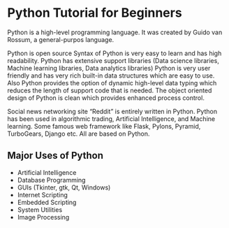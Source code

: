 # Python Tutorial for Beginners

Python is a high-level programming language.
It was created by Guido van Rossum, a general-purpos language.

Python is open source
Syntax of Python is very easy to learn and has high readability.
Python has extensive support libraries (Data science libraries, Machine learning libraries, Data analytics libraries)
Python is very user friendly and has very rich built-in data structures which are easy to use. Also Python provides the option of dynamic high-level data typing which reduces the length of support code that is needed.
The object oriented design of Python is clean which provides enhanced process control.

Social news networking site “Reddit” is entirely written in Python.
Python has been used in algorithmic trading, Artificial Intelligence, and Machine learning.
Some famous web framework like Flask, Pylons, Pyramid, TurboGears, Django etc. All are based on Python.

## Major Uses of Python

- Artificial Intelligence
- Database Programming
- GUIs (Tkinter, gtk, Qt, Windows)
- Internet Scripting
- Embedded Scripting
- System Utilities
- Image Processing
